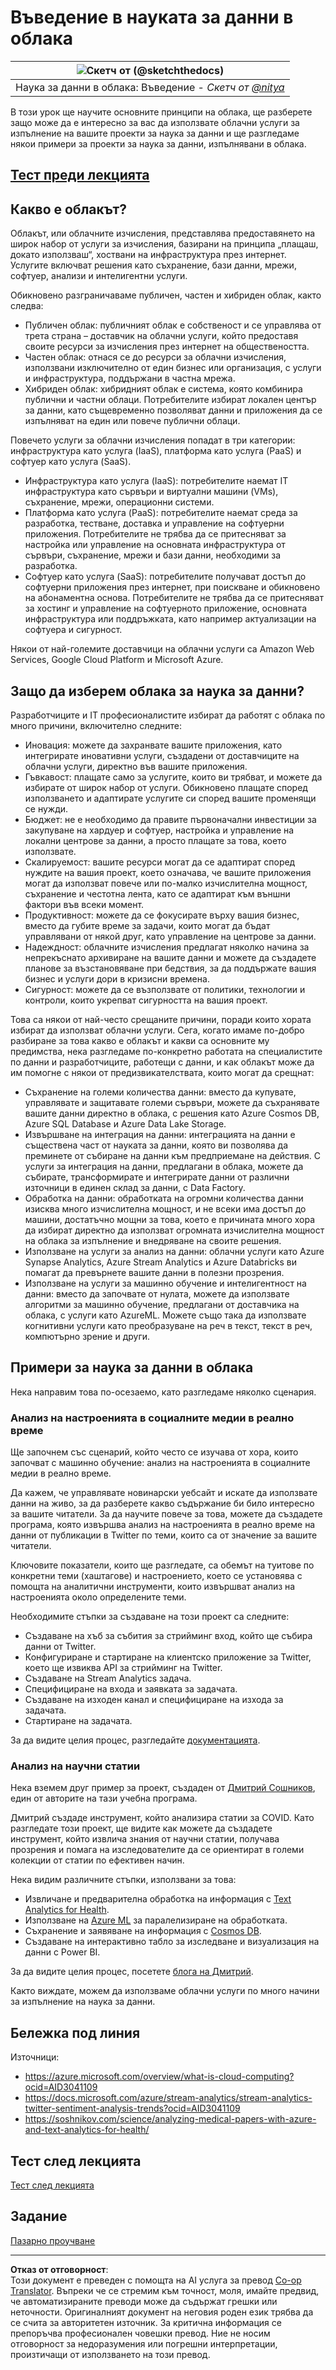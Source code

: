 <!--
CO_OP_TRANSLATOR_METADATA:
{
  "original_hash": "408c55cab2880daa4e78616308bd5db7",
  "translation_date": "2025-08-26T16:09:13+00:00",
  "source_file": "5-Data-Science-In-Cloud/17-Introduction/README.md",
  "language_code": "bg"
}
-->
# Въведение в науката за данни в облака

|![ Скетч от [(@sketchthedocs)](https://sketchthedocs.dev) ](../../sketchnotes/17-DataScience-Cloud.png)|
|:---:|
| Наука за данни в облака: Въведение - _Скетч от [@nitya](https://twitter.com/nitya)_ |

В този урок ще научите основните принципи на облака, ще разберете защо може да е интересно за вас да използвате облачни услуги за изпълнение на вашите проекти за наука за данни и ще разгледаме някои примери за проекти за наука за данни, изпълнявани в облака.

## [Тест преди лекцията](https://purple-hill-04aebfb03.1.azurestaticapps.net/quiz/32)

## Какво е облакът?

Облакът, или облачните изчисления, представлява предоставянето на широк набор от услуги за изчисления, базирани на принципа „плащаш, докато използваш“, хоствани на инфраструктура през интернет. Услугите включват решения като съхранение, бази данни, мрежи, софтуер, анализи и интелигентни услуги.

Обикновено разграничаваме публичен, частен и хибриден облак, както следва:

* Публичен облак: публичният облак е собственост и се управлява от трета страна – доставчик на облачни услуги, който предоставя своите ресурси за изчисления през интернет на обществеността.
* Частен облак: отнася се до ресурси за облачни изчисления, използвани изключително от един бизнес или организация, с услуги и инфраструктура, поддържани в частна мрежа.
* Хибриден облак: хибридният облак е система, която комбинира публични и частни облаци. Потребителите избират локален център за данни, като същевременно позволяват данни и приложения да се изпълняват на един или повече публични облаци.

Повечето услуги за облачни изчисления попадат в три категории: инфраструктура като услуга (IaaS), платформа като услуга (PaaS) и софтуер като услуга (SaaS).

* Инфраструктура като услуга (IaaS): потребителите наемат IT инфраструктура като сървъри и виртуални машини (VMs), съхранение, мрежи, операционни системи.
* Платформа като услуга (PaaS): потребителите наемат среда за разработка, тестване, доставка и управление на софтуерни приложения. Потребителите не трябва да се притесняват за настройка или управление на основната инфраструктура от сървъри, съхранение, мрежи и бази данни, необходими за разработка.
* Софтуер като услуга (SaaS): потребителите получават достъп до софтуерни приложения през интернет, при поискване и обикновено на абонаментна основа. Потребителите не трябва да се притесняват за хостинг и управление на софтуерното приложение, основната инфраструктура или поддръжката, като например актуализации на софтуера и сигурност.

Някои от най-големите доставчици на облачни услуги са Amazon Web Services, Google Cloud Platform и Microsoft Azure.

## Защо да изберем облака за наука за данни?

Разработчиците и IT професионалистите избират да работят с облака по много причини, включително следните:

* Иновация: можете да захранвате вашите приложения, като интегрирате иновативни услуги, създадени от доставчиците на облачни услуги, директно във вашите приложения.
* Гъвкавост: плащате само за услугите, които ви трябват, и можете да избирате от широк набор от услуги. Обикновено плащате според използването и адаптирате услугите си според вашите променящи се нужди.
* Бюджет: не е необходимо да правите първоначални инвестиции за закупуване на хардуер и софтуер, настройка и управление на локални центрове за данни, а просто плащате за това, което използвате.
* Скалируемост: вашите ресурси могат да се адаптират според нуждите на вашия проект, което означава, че вашите приложения могат да използват повече или по-малко изчислителна мощност, съхранение и честотна лента, като се адаптират към външни фактори във всеки момент.
* Продуктивност: можете да се фокусирате върху вашия бизнес, вместо да губите време за задачи, които могат да бъдат управлявани от някой друг, като управление на центрове за данни.
* Надеждност: облачните изчисления предлагат няколко начина за непрекъснато архивиране на вашите данни и можете да създадете планове за възстановяване при бедствия, за да поддържате вашия бизнес и услуги дори в кризисни времена.
* Сигурност: можете да се възползвате от политики, технологии и контроли, които укрепват сигурността на вашия проект.

Това са някои от най-често срещаните причини, поради които хората избират да използват облачни услуги. Сега, когато имаме по-добро разбиране за това какво е облакът и какви са основните му предимства, нека разгледаме по-конкретно работата на специалистите по данни и разработчиците, работещи с данни, и как облакът може да им помогне с някои от предизвикателствата, които могат да срещнат:

* Съхранение на големи количества данни: вместо да купувате, управлявате и защитавате големи сървъри, можете да съхранявате вашите данни директно в облака, с решения като Azure Cosmos DB, Azure SQL Database и Azure Data Lake Storage.
* Извършване на интеграция на данни: интеграцията на данни е съществена част от науката за данни, която ви позволява да преминете от събиране на данни към предприемане на действия. С услуги за интеграция на данни, предлагани в облака, можете да събирате, трансформирате и интегрирате данни от различни източници в единен склад за данни, с Data Factory.
* Обработка на данни: обработката на огромни количества данни изисква много изчислителна мощност, и не всеки има достъп до машини, достатъчно мощни за това, което е причината много хора да избират директно да използват огромната изчислителна мощност на облака за изпълнение и внедряване на своите решения.
* Използване на услуги за анализ на данни: облачни услуги като Azure Synapse Analytics, Azure Stream Analytics и Azure Databricks ви помагат да превърнете вашите данни в полезни прозрения.
* Използване на услуги за машинно обучение и интелигентност на данни: вместо да започвате от нулата, можете да използвате алгоритми за машинно обучение, предлагани от доставчика на облака, с услуги като AzureML. Можете също така да използвате когнитивни услуги като преобразуване на реч в текст, текст в реч, компютърно зрение и други.

## Примери за наука за данни в облака

Нека направим това по-осезаемо, като разгледаме няколко сценария.

### Анализ на настроенията в социалните медии в реално време

Ще започнем със сценарий, който често се изучава от хора, които започват с машинно обучение: анализ на настроенията в социалните медии в реално време.

Да кажем, че управлявате новинарски уебсайт и искате да използвате данни на живо, за да разберете какво съдържание би било интересно за вашите читатели. За да научите повече за това, можете да създадете програма, която извършва анализ на настроенията в реално време на данни от публикации в Twitter по теми, които са от значение за вашите читатели.

Ключовите показатели, които ще разгледате, са обемът на туитове по конкретни теми (хаштагове) и настроението, което се установява с помощта на аналитични инструменти, които извършват анализ на настроенията около определените теми.

Необходимите стъпки за създаване на този проект са следните:

* Създаване на хъб за събития за стрийминг вход, който ще събира данни от Twitter.
* Конфигуриране и стартиране на клиентско приложение за Twitter, което ще извиква API за стрийминг на Twitter.
* Създаване на Stream Analytics задача.
* Специфициране на входа и заявката за задачата.
* Създаване на изходен канал и специфициране на изхода за задачата.
* Стартиране на задачата.

За да видите целия процес, разгледайте [документацията](https://docs.microsoft.com/azure/stream-analytics/stream-analytics-twitter-sentiment-analysis-trends?WT.mc_id=academic-77958-bethanycheum&ocid=AID30411099).

### Анализ на научни статии

Нека вземем друг пример за проект, създаден от [Дмитрий Сошников](http://soshnikov.com), един от авторите на тази учебна програма.

Дмитрий създаде инструмент, който анализира статии за COVID. Като разгледате този проект, ще видите как можете да създадете инструмент, който извлича знания от научни статии, получава прозрения и помага на изследователите да се ориентират в големи колекции от статии по ефективен начин.

Нека видим различните стъпки, използвани за това:

* Извличане и предварителна обработка на информация с [Text Analytics for Health](https://docs.microsoft.com/azure/cognitive-services/text-analytics/how-tos/text-analytics-for-health?WT.mc_id=academic-77958-bethanycheum&ocid=AID3041109).
* Използване на [Azure ML](https://azure.microsoft.com/services/machine-learning?WT.mc_id=academic-77958-bethanycheum&ocid=AID3041109) за паралелизиране на обработката.
* Съхранение и заявяване на информация с [Cosmos DB](https://azure.microsoft.com/services/cosmos-db?WT.mc_id=academic-77958-bethanycheum&ocid=AID3041109).
* Създаване на интерактивно табло за изследване и визуализация на данни с Power BI.

За да видите целия процес, посетете [блога на Дмитрий](https://soshnikov.com/science/analyzing-medical-papers-with-azure-and-text-analytics-for-health/).

Както виждате, можем да използваме облачни услуги по много начини за изпълнение на наука за данни.

## Бележка под линия

Източници:
* https://azure.microsoft.com/overview/what-is-cloud-computing?ocid=AID3041109  
* https://docs.microsoft.com/azure/stream-analytics/stream-analytics-twitter-sentiment-analysis-trends?ocid=AID3041109  
* https://soshnikov.com/science/analyzing-medical-papers-with-azure-and-text-analytics-for-health/  

## Тест след лекцията

[Тест след лекцията](https://purple-hill-04aebfb03.1.azurestaticapps.net/quiz/33)

## Задание

[Пазарно проучване](assignment.md)

---

**Отказ от отговорност**:  
Този документ е преведен с помощта на AI услуга за превод [Co-op Translator](https://github.com/Azure/co-op-translator). Въпреки че се стремим към точност, моля, имайте предвид, че автоматизираните преводи може да съдържат грешки или неточности. Оригиналният документ на неговия роден език трябва да се счита за авторитетен източник. За критична информация се препоръчва професионален човешки превод. Ние не носим отговорност за недоразумения или погрешни интерпретации, произтичащи от използването на този превод.